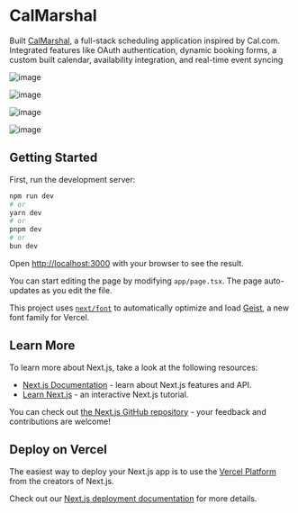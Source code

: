 # CalMarshal
Built [CalMarshal](https://cal-marshal-phi.vercel.app/), a full-stack scheduling application inspired by Cal.com. Integrated features like OAuth authentication, dynamic booking forms, a custom built calendar, availability integration, and real-time event syncing

 ![image](https://github.com/user-attachments/assets/f8156871-8d07-4023-86ff-f74791c92aab)

 ![image](https://github.com/user-attachments/assets/3098525c-65f4-4026-a618-9797abb42a6d)

![image](https://github.com/user-attachments/assets/e63e4ec8-7bc6-435e-91e8-115f56a4d5d9)

![image](https://github.com/user-attachments/assets/a8e02626-fa8f-44bf-a16c-349f967a80dc)


## Getting Started

First, run the development server:

```bash
npm run dev
# or
yarn dev
# or
pnpm dev
# or
bun dev
```

Open [http://localhost:3000](http://localhost:3000) with your browser to see the result.

You can start editing the page by modifying `app/page.tsx`. The page auto-updates as you edit the file.

This project uses [`next/font`](https://nextjs.org/docs/app/building-your-application/optimizing/fonts) to automatically optimize and load [Geist](https://vercel.com/font), a new font family for Vercel.

## Learn More

To learn more about Next.js, take a look at the following resources:

- [Next.js Documentation](https://nextjs.org/docs) - learn about Next.js features and API.
- [Learn Next.js](https://nextjs.org/learn) - an interactive Next.js tutorial.

You can check out [the Next.js GitHub repository](https://github.com/vercel/next.js) - your feedback and contributions are welcome!

## Deploy on Vercel

The easiest way to deploy your Next.js app is to use the [Vercel Platform](https://vercel.com/new?utm_medium=default-template&filter=next.js&utm_source=create-next-app&utm_campaign=create-next-app-readme) from the creators of Next.js.

Check out our [Next.js deployment documentation](https://nextjs.org/docs/app/building-your-application/deploying) for more details.
